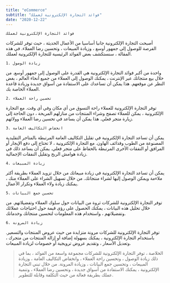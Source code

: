 ```yaml
---
title: "eCommerce"
subtitle: "فوائد التجارة الإلكترونية لعملك"
date: "2020-12-22"
---
```

~~~
فوائد التجارة الإلكترونية لعملك
~~~

أصبحت التجارة الإلكترونية جانبا أساسيا من الأعمال الحديثة ، حيث توفر للشركات الفرصة للوصول إلى جمهور أوسع ، وزيادة المبيعات ، وتحسين رضا العملاء. في هذه المقالة ، سنستكشف بعض الفوائد الرئيسية للتجارة الإلكترونية لعملك.

~~~
1. زيادة الوصول
~~~

واحدة من أكبر فوائد التجارة الإلكترونية هي القدرة على الوصول إلى جمهور أوسع. من خلال بيع منتجاتك عبر الإنترنت ، يمكنك الوصول إلى العملاء من جميع أنحاء العالم ، بغض النظر عن موقعهم. هذا يمكن أن تساعدك على الاستفادة من أسواق جديدة وزيادة قاعدة العملاء الخاصة بك.

~~~
2. تحسين راحة العملاء
~~~

توفر التجارة الإلكترونية للعملاء راحة التسوق من أي مكان وفي أي وقت. مع التجارة الإلكترونية ، يمكن للعملاء تصفح وشراء المنتجات من منازلهم المريحة ، دون الحاجة إلى زيارة متجر فعلي. هذا يمكن أن يساعد في تحسين رضا العملاء وولائهم.

~~~
3. انخفاض التكاليف العامة
~~~

يمكن أن تساعد التجارة الإلكترونية في تقليل التكاليف العامة المرتبطة بالمتاجر التقليدية المصنوعة من الطوب وقذائف الهاون. مع التجارة الإلكترونية ، لا تحتاج إلى دفع الإيجار أو المرافق أو النفقات الأخرى المرتبطة بالحفاظ على متجر فعلي. يمكن أن يساعد ذلك في زيادة هوامش الربح وتقليل النفقات الإجمالية.

~~~
4. زيادة المبيعات
~~~

يمكن أن تساعد التجارة الإلكترونية في زيادة مبيعاتك من خلال تزويد العملاء بطريقة أكثر ملاءمة ويمكن الوصول إليها لشراء منتجاتك. من خلال تسهيل الشراء على العملاء منك ، يمكنك زيادة ولاء العملاء وتكرار الأعمال.

~~~
5. تحسين جمع البيانات
~~~

توفر التجارة الإلكترونية للشركات ثروة من البيانات حول سلوك العملاء وتفضيلاتهم. من خلال تحليل هذه البيانات ، يمكنك الحصول على رؤى قيمة حول احتياجات عملائك وتفضيلاتهم ، واستخدام هذه المعلومات لتحسين منتجاتك وخدماتك.

~~~
6. زيادة المرونة
~~~

توفر التجارة الإلكترونية للشركات مرونة متزايدة من حيث عروض المنتجات والتسعير. باستخدام التجارة الإلكترونية ، يمكنك بسهولة إضافة أو إزالة المنتجات من متجرك ، وتعديل الأسعار ، وتقديم عروض ترويجية أو خصومات لزيادة المبيعات.

> الخلاصة ، توفر التجارة الإلكترونية للشركات مجموعة واسعة من الفوائد ، بما في ذلك زيادة الوصول ، وتحسين راحة العملاء ، وانخفاض التكاليف العامة ، وزيادة المبيعات ، وتحسين جمع البيانات ، وزيادة المرونة. من خلال تبني التجارة الإلكترونية ، يمكنك الاستفادة من أسواق جديدة ، وتحسين رضا العملاء ، وتنمية عملك بطريقة فعالة من حيث التكلفة وقابلة للتطوير.